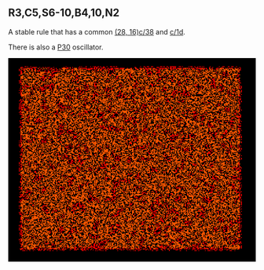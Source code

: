 ## R3,C5,S6-10,B4,10,N2

A stable rule that has a common [(28, 16)c/38] and [c/1d].

There is also a [P30] oscillator.

![Random Soup](IMG.gif)

[(28, 16)c/38]: SHIP_1.rle
[c/1d]: SHIP_2.rle
[P30]: OSC_1.rle